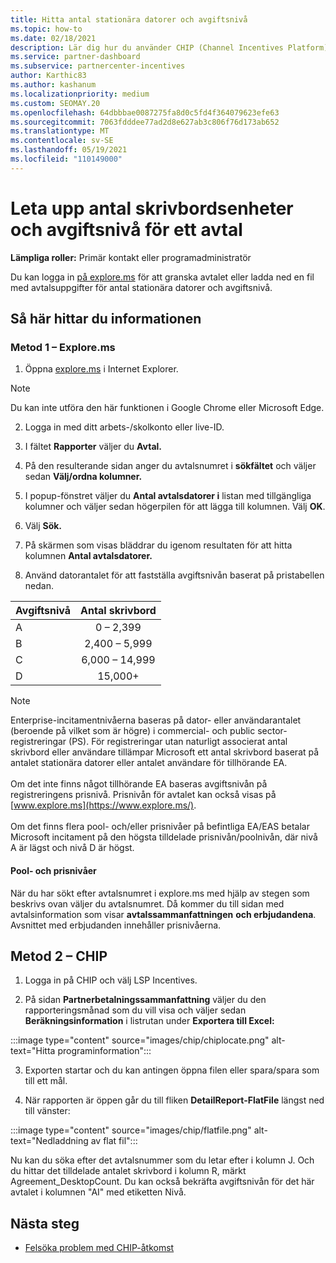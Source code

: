 ```yaml
---
title: Hitta antal stationära datorer och avgiftsnivå
ms.topic: how-to
ms.date: 02/18/2021
description: Lär dig hur du använder CHIP (Channel Incentives Platform) för att hitta information om antal skrivbord och avgifter för ett avtal.
ms.service: partner-dashboard
ms.subservice: partnercenter-incentives
author: Karthic83
ms.author: kashanum
ms.localizationpriority: medium
ms.custom: SEOMAY.20
ms.openlocfilehash: 64dbbbae0087275fa8d0c5fd4f364079623efe63
ms.sourcegitcommit: 7063fdddee77ad2d8e627ab3c806f76d173ab652
ms.translationtype: MT
ms.contentlocale: sv-SE
ms.lasthandoff: 05/19/2021
ms.locfileid: "110149000"
---
```

# <a name="locate-the-desktop-count-and-fee-level-for-an-agreement"></a>Leta upp antal skrivbordsenheter och avgiftsnivå för ett avtal

**Lämpliga roller:** Primär kontakt eller programadministratör

Du kan logga in [på explore.ms](https://www.explore.ms/) för att granska avtalet eller ladda ned en fil med avtalsuppgifter för antal stationära datorer och avgiftsnivå.

## <a name="to-locate-the-information"></a>Så här hittar du informationen

### <a name="method-1--explorems"></a>Metod 1 – Explore.ms

1. Öppna [explore.ms](https://www.explore.ms/) i Internet Explorer. 

>[!Note]
>Du kan inte utföra den här funktionen i Google Chrome eller Microsoft Edge.

2. Logga in med ditt arbets-/skolkonto eller live-ID.  

3. I fältet **Rapporter** väljer du **Avtal.**

4. På den resulterande sidan anger du avtalsnumret i **sökfältet** och väljer sedan **Välj/ordna kolumner.**

5. I popup-fönstret väljer du **Antal avtalsdatorer i** listan med tillgängliga kolumner och väljer sedan högerpilen för att lägga till kolumnen. Välj **OK**.

6. Välj **Sök.**

7. På skärmen som visas bläddrar du igenom resultaten för att hitta kolumnen **Antal avtalsdatorer.** 

8. Använd datorantalet för att fastställa avgiftsnivån baserat på pristabellen nedan.  

| Avgiftsnivå | Antal skrivbord |
| ------ | :-----------: |
|  A | 0 – 2,399    |
|  B | 2,400 – 5,999    |
|  C | 6,000 – 14,999    |
|  D | 15,000+   |

>[!NOTE]
>Enterprise-incitamentnivåerna baseras på dator- eller användarantalet (beroende på vilket som är högre) i commercial- och public sector-registreringar (PS). För registreringar utan naturligt associerat antal skrivbord eller användare tillämpar Microsoft ett antal skrivbord baserat på antalet stationära datorer eller antalet användare för tillhörande EA. <br><br>Om det inte finns något tillhörande EA baseras avgiftsnivån på registreringens prisnivå. Prisnivån för avtalet kan också visas på [www.explore.ms](https://www.explore.ms/). <br><br>Om det finns flera pool- och/eller prisnivåer på befintliga EA/EAS betalar Microsoft incitament på den högsta tilldelade prisnivån/poolnivån, där nivå A är lägst och nivå D är högst.

#### <a name="pool-and-pricing-levels"></a>Pool- och prisnivåer

När du har sökt efter avtalsnumret i explore.ms med hjälp av stegen som beskrivs ovan väljer du avtalsnumret. Då kommer du till sidan med avtalsinformation som visar **avtalssammanfattningen** **och erbjudandena**. Avsnittet med erbjudanden innehåller prisnivåerna.

## <a name="method-2---chip"></a>Metod 2 – CHIP

1. Logga in på CHIP och välj LSP Incentives.

2. På sidan **Partnerbetalningssammanfattning** väljer du den rapporteringsmånad som du vill visa och väljer sedan **Beräkningsinformation** i listrutan under **Exportera till Excel:**

:::image type="content" source="images/chip/chiplocate.png" alt-text="Hitta programinformation":::

3. Exporten startar och du kan antingen öppna filen eller spara/spara som till ett mål.

4. När rapporten är öppen går du till fliken **DetailReport-FlatFile** längst ned till vänster:

:::image type="content" source="images/chip/flatfile.png" alt-text="Nedladdning av flat fil":::

Nu kan du söka efter det avtalsnummer som du letar efter i kolumn J. Och du hittar det tilldelade antalet skrivbord i kolumn R, märkt Agreement_DesktopCount. Du kan också bekräfta avgiftsnivån för det här avtalet i kolumnen "AI" med etiketten Nivå.

## <a name="next-steps"></a>Nästa steg

- [Felsöka problem med CHIP-åtkomst](chip-access-trouble.md)
